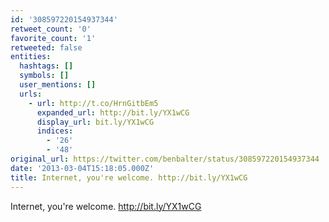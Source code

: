 ```yaml
---
id: '308597220154937344'
retweet_count: '0'
favorite_count: '1'
retweeted: false
entities:
  hashtags: []
  symbols: []
  user_mentions: []
  urls:
    - url: http://t.co/HrnGitbEm5
      expanded_url: http://bit.ly/YX1wCG
      display_url: bit.ly/YX1wCG
      indices:
        - '26'
        - '48'
original_url: https://twitter.com/benbalter/status/308597220154937344
date: '2013-03-04T15:18:05.000Z'
title: Internet, you're welcome. http://bit.ly/YX1wCG
---
```


Internet, you're welcome. http://bit.ly/YX1wCG